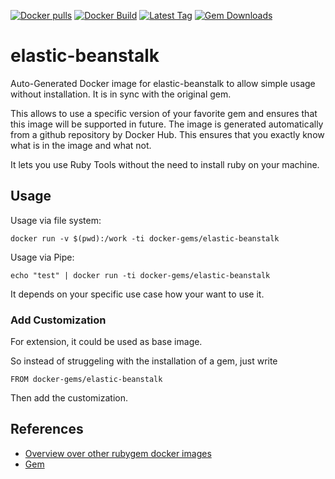[![Docker pulls](https://img.shields.io/docker/pulls/rubygem/elastic-beanstalk.svg)](https://hub.docker.com/r/rubygem/elastic-beanstalk/)
[![Docker Build](https://img.shields.io/docker/automated/rubygem/elastic-beanstalk.svg)](https://hub.docker.com/r/rubygem/elastic-beanstalk/)
[![Latest Tag](https://img.shields.io/github/tag/docker-rubygem/elastic-beanstalk.svg)](https://hub.docker.com/r/rubygem/elastic-beanstalk/)
[![Gem Downloads](https://img.shields.io/gem/dt/elastic-beanstalk.svg)](https://rubygems.org/gems/elastic-beanstalk/)
# elastic-beanstalk

Auto-Generated Docker image for elastic-beanstalk to allow simple usage without installation.
It is in sync with the original gem.

This allows to use a specific version of your favorite gem and ensures that this image will be supported in future.
The image is generated automatically from a github repository by Docker Hub.
This ensures that you exactly know what is in the image and what not.

It lets you use Ruby Tools without the need to install ruby on your machine.

## Usage

Usage via file system:

`docker run -v $(pwd):/work -ti docker-gems/elastic-beanstalk`

Usage via Pipe:

`echo "test" | docker run -ti docker-gems/elastic-beanstalk`

It depends on your specific use case how your want to use it.

### Add Customization

For extension, it could be used as base image.

So instead of struggeling with the installation of a gem, just write

`FROM docker-gems/elastic-beanstalk`

Then add the customization.

## References

 - [Overview over other rubygem docker images](https://github.com/thinkbot/docker-rubygem)
 - [Gem](https://rubygems.org/gems/elastic-beanstalk/)
